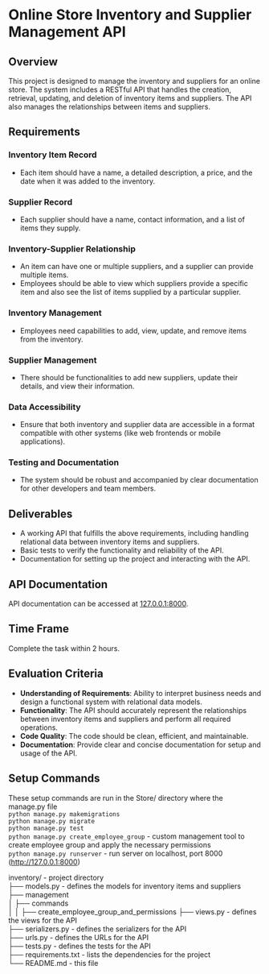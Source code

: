# Online Store Inventory and Supplier Management API

## Overview

This project is designed to manage the inventory and suppliers for an online store. The system includes a RESTful API that handles the creation, retrieval, updating, and deletion of inventory items and suppliers. The API also manages the relationships between items and suppliers.

## Requirements

### Inventory Item Record
- Each item should have a name, a detailed description, a price, and the date when it was added to the inventory.

### Supplier Record
- Each supplier should have a name, contact information, and a list of items they supply.

### Inventory-Supplier Relationship
- An item can have one or multiple suppliers, and a supplier can provide multiple items.
- Employees should be able to view which suppliers provide a specific item and also see the list of items supplied by a particular supplier.

### Inventory Management
- Employees need capabilities to add, view, update, and remove items from the inventory.

### Supplier Management
- There should be functionalities to add new suppliers, update their details, and view their information.

### Data Accessibility
- Ensure that both inventory and supplier data are accessible in a format compatible with other systems (like web frontends or mobile applications).

### Testing and Documentation
- The system should be robust and accompanied by clear documentation for other developers and team members.

## Deliverables
- A working API that fulfills the above requirements, including handling relational data between inventory items and suppliers.
- Basic tests to verify the functionality and reliability of the API.
- Documentation for setting up the project and interacting with the API.

## API Documentation
API documentation can be accessed at [127.0.0.1:8000](http://127.0.0.1:8000/).

## Time Frame
Complete the task within 2 hours.

## Evaluation Criteria
- **Understanding of Requirements**: Ability to interpret business needs and design a functional system with relational data models.
- **Functionality**: The API should accurately represent the relationships between inventory items and suppliers and perform all required operations.
- **Code Quality**: The code should be clean, efficient, and maintainable.
- **Documentation**: Provide clear and concise documentation for setup and usage of the API.

## Setup Commands
These setup commands are run in the Store/ directory where the manage.py file  
```python manage.py makemigrations```  
```python manage.py migrate```  
```python manage.py test```  
```python manage.py create_employee_group``` - custom management tool to create employee group and apply the necessary permissions   
```python manage.py runserver``` - run server on localhost, port 8000 (http://127.0.0.1:8000)   

inventory/ - project directory  
  ├── models.py - defines the models for inventory items and suppliers  
  ├── management  
  │   ├── commands  
  │   │   ├── create_employee_group_and_permissions
  ├── views.py - defines the views for the API  
  ├── serializers.py - defines the serializers for the API  
  ├── urls.py - defines the URLs for the API  
  ├── tests.py - defines the tests for the API  
  ├── requirements.txt - lists the dependencies for the project   
  └── README.md - this file  

